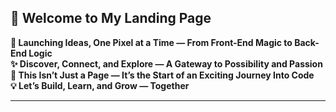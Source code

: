 ## 🛬 Welcome to My Landing Page

**🚀 Launching Ideas, One Pixel at a Time — From Front-End Magic to Back-End Logic**  
**✨ Discover, Connect, and Explore — A Gateway to Possibility and Passion**  
**🎯 This Isn’t Just a Page — It’s the Start of an Exciting Journey Into Code**  
**💡 Let’s Build, Learn, and Grow — Together**

---

